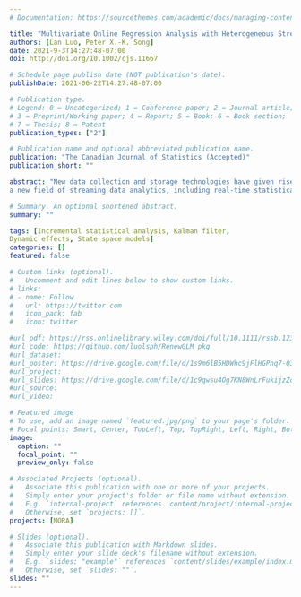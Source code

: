 ```yaml
---
# Documentation: https://sourcethemes.com/academic/docs/managing-content/

title: "Multivariate Online Regression Analysis with Heterogeneous Streaming Data"
authors: [Lan Luo, Peter X.-K. Song]
date: 2021-9-3T14:27:48-07:00
doi: http://doi.org/10.1002/cjs.11667

# Schedule page publish date (NOT publication's date).
publishDate: 2021-06-22T14:27:48-07:00

# Publication type.
# Legend: 0 = Uncategorized; 1 = Conference paper; 2 = Journal article;
# 3 = Preprint/Working paper; 4 = Report; 5 = Book; 6 = Book section;
# 7 = Thesis; 8 = Patent
publication_types: ["2"]

# Publication name and optional abbreviated publication name.
publication: "The Canadian Journal of Statistics (Accepted)"
publication_short: ""

abstract: "New data collection and storage technologies have given rise to 
a new field of streaming data analytics, including real-time statistical methodology for online data analyses. Most existing online learning methods are based on homogeneity assumption such that the sequence of samples are independent and identical. However, inter-data batch correlation and dynamically evolved batch-specific effects are among the key defining features in real-world streaming data such as electronic health records and mobile health data. This paper is built in the framework of state space mixed models in which the observed data stream is driven by a latent state process that follows a Markov process. In this setting, online maximum likelihood estimation is challenged by high-dimensional integrals and complex covariance structures. In this paper, we develop a Kalman filter based real-time regression analysis method that enables to update both point estimates and standard errors of the fixed population average effects while adjusting for dynamic hidden effects. Both theoretical justification and numerical experiments have demonstrated that our proposed online method has similar statistical properties to its offline counterpart but enjoys great computation efficiency. We also apply this method to analyze an electronic health record data example."

# Summary. An optional shortened abstract.
summary: ""

tags: [Incremental statistical analysis, Kalman filter, 
Dynamic effects, State space models]
categories: []
featured: false

# Custom links (optional).
#   Uncomment and edit lines below to show custom links.
# links:
# - name: Follow
#   url: https://twitter.com
#   icon_pack: fab
#   icon: twitter

#url_pdf: https://rss.onlinelibrary.wiley.com/doi/full/10.1111/rssb.12352
#url_code: https://github.com/luolsph/RenewGLM_pkg
#url_dataset:
#url_poster: https://drive.google.com/file/d/1s9m6lB5HDWhc9jFlHGPnq7-Q3peC5bdh/view?usp=sharing
#url_project:
#url_slides: https://drive.google.com/file/d/1c9qwsu4Og7KN8WnLrFukijzZoh9Mbd6D/view?usp=sharing
#url_source:
#url_video:

# Featured image
# To use, add an image named `featured.jpg/png` to your page's folder. 
# Focal points: Smart, Center, TopLeft, Top, TopRight, Left, Right, BottomLeft, Bottom, BottomRight.
image:
  caption: ""
  focal_point: ""
  preview_only: false

# Associated Projects (optional).
#   Associate this publication with one or more of your projects.
#   Simply enter your project's folder or file name without extension.
#   E.g. `internal-project` references `content/project/internal-project/index.md`.
#   Otherwise, set `projects: []`.
projects: [MORA]

# Slides (optional).
#   Associate this publication with Markdown slides.
#   Simply enter your slide deck's filename without extension.
#   E.g. `slides: "example"` references `content/slides/example/index.md`.
#   Otherwise, set `slides: ""`.
slides: ""
---
```

